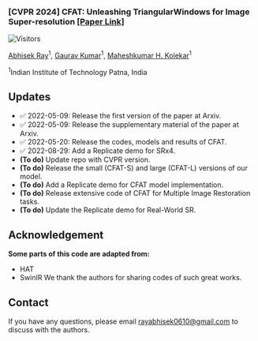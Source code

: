 ### [CVPR 2024] CFAT: Unleashing TriangularWindows for Image Super-resolution [[Paper Link]](https://arxiv.org/abs/2403.16143)
![Visitors](https://api.visitorbadge.io/api/visitors?path=https%3A%2F%2Fgithub.com%2Frayabhisek123%2FCFAT&countColor=%23263759)

[Abhisek Ray](https://scholar.google.co.in/citations?user=a7HOeC8AAAAJ&hl=en)<sup>1</sup>, [Gaurav Kumar]()<sup>1</sup>, [Maheshkumar H. Kolekar]()<sup>1</sup>

<sup>1</sup>Indian Institute of Technology Patna, India


## Updates
- ✅ 2022-05-09: Release the first version of the paper at Arxiv.
- ✅ 2022-05-09: Release the supplementary material of the paper at Arxiv.
- ✅ 2022-05-20: Release the codes, models and results of CFAT.
- ✅ 2022-08-29: Add a Replicate demo for SRx4.
- **(To do)** Update repo with CVPR version.
- **(To do)** Release the small (CFAT-S) and large (CFAT-L) versions of our model. 
- **(To do)** Add a Replicate demo for CFAT model implementation. 
- **(To do)** Release extensive code of CFAT for Multiple Image Restoration tasks.
- **(To do)** Update the Replicate demo for Real-World SR. 
















## Acknowledgement
**Some parts of this code are adapted from:**
- HAT
- SwinIR
We thank the authors for sharing codes of such great works.


## Contact
If you have any questions, please email rayabhisek0610@gmail.com to discuss with the authors.



